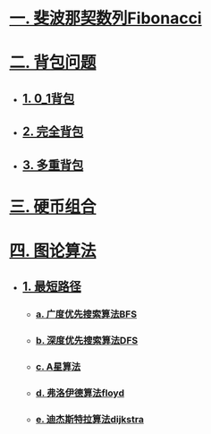 
# [一. 斐波那契数列Fibonacci](https://github.com/Choven-Meng/Algorithms/blob/master/Dynamic_Programming/Fibonacci.md)

# [二. 背包问题](https://github.com/Choven-Meng/Algorithms/blob/master/Dynamic_Programming/Knapsack.md)  
  * ## [1. 0_1背包](https://github.com/Choven-Meng/Algorithms/blob/master/Dynamic_Programming/Knapsack.md#1-0-1背包)  
  * ## [2. 完全背包](https://github.com/Choven-Meng/Algorithms/blob/master/Dynamic_Programming/Knapsack.md#2-完全背包)  
  * ## [3. 多重背包](https://github.com/Choven-Meng/Algorithms/blob/master/Dynamic_Programming/Knapsack.md#3-多重背包)
  
# [三. 硬币组合](https://github.com/Choven-Meng/Algorithms/blob/master/Dynamic_Programming/coin_change.md)

# [四. 图论算法](https://github.com/Choven-Meng/Algorithms/tree/master/Exercises/GRAPH)  
  * ## [1. 最短路径](https://github.com/Choven-Meng/Algorithms/blob/master/Exercises/GRAPH/最短路径.md)  
    * ### [a. 广度优先搜索算法BFS](https://github.com/Choven-Meng/Algorithms/blob/master/Exercises/GRAPH/BFS.md)  
    * ### [b. 深度优先搜索算法DFS](https://github.com/Choven-Meng/Algorithms/blob/master/Exercises/GRAPH/DFS.md)   
    * ### [c. A星算法](https://github.com/Choven-Meng/Algorithms/blob/master/Exercises/GRAPH/最短路径.md#四-a算法a-star-算法)  
    * ### [d. 弗洛伊德算法floyd](https://github.com/Choven-Meng/Algorithms/blob/master/Exercises/GRAPH/最短路径.md#三-floyd算法)   
    * ### [e. 迪杰斯特拉算法dijkstra](https://github.com/Choven-Meng/Algorithms/blob/master/Exercises/GRAPH/最短路径.md#二-dijkstra算法)
